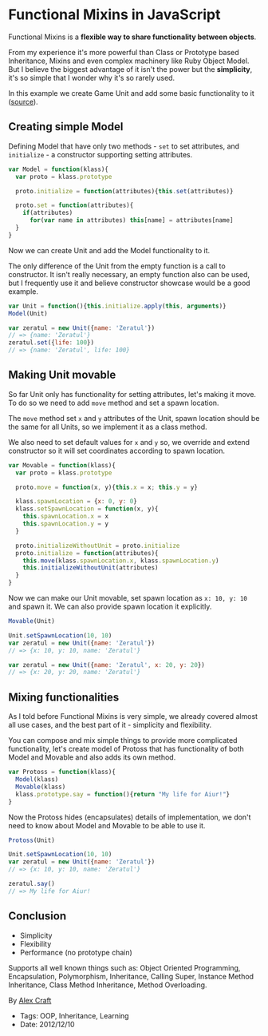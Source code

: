 # Functional Mixins in JavaScript

Functional Mixins is a **flexible way to share functionality between objects**.

From my experience it's more powerful than Class or Prototype based Inheritance, Mixins and
even complex machinery like Ruby Object Model. But I believe the biggest advantage of it
isn't the power but the **simplicity**, it's so simple that I wonder why it's so rarely used.

In this example we create Game Unit and add some basic functionality to it
([source](functional-mixins/functional-mixins.js)).

## Creating simple Model

Defining Model that have only two methods - `set` to set attributes, and `initialize` - a
constructor supporting setting attributes.

``` JavaScript
var Model = function(klass){
  var proto = klass.prototype

  proto.initialize = function(attributes){this.set(attributes)}

  proto.set = function(attributes){
    if(attributes)
      for(var name in attributes) this[name] = attributes[name]
  }
}
```

Now we can create Unit and add the Model functionality to it.

The only difference of the Unit from the empty function is a call to constructor. It isn't
really necessary, an empty function also can be used, but I frequently use it and believe
constructor showcase would be a good example.

``` JavaScript
var Unit = function(){this.initialize.apply(this, arguments)}
Model(Unit)

var zeratul = new Unit({name: 'Zeratul'})
// => {name: 'Zeratul'}
zeratul.set({life: 100})
// => {name: 'Zeratul', life: 100}
```

## Making Unit movable

So far Unit only has functionality for setting attributes, let's making it move. To do so we need
to add `move` method and set a spawn location.

The `move` method set `x` and `y` attributes of the Unit, spawn location should be the same for
all Units, so we implement it as a class method.

We also need to set default values for `x` and `y` so, we override and extend constructor so it
will set coordinates according to spawn location.

``` JavaScript
var Movable = function(klass){
  var proto = klass.prototype

  proto.move = function(x, y){this.x = x; this.y = y}

  klass.spawnLocation = {x: 0, y: 0}
  klass.setSpawnLocation = function(x, y){
    this.spawnLocation.x = x
    this.spawnLocation.y = y
  }

  proto.initializeWithoutUnit = proto.initialize
  proto.initialize = function(attributes){
    this.move(klass.spawnLocation.x, klass.spawnLocation.y)
    this.initializeWithoutUnit(attributes)
  }
}
```

Now we can make our Unit movable, set spawn location as `x: 10, y: 10` and spawn it.
We can also provide spawn location it explicitly.

``` JavaScript
Movable(Unit)

Unit.setSpawnLocation(10, 10)
var zeratul = new Unit({name: 'Zeratul'})
// => {x: 10, y: 10, name: 'Zeratul'}

var zeratul = new Unit({name: 'Zeratul', x: 20, y: 20})
// => {x: 20, y: 20, name: 'Zeratul'}
```

## Mixing functionalities

As I told before Functional Mixins is very simple, we already covered almost all use cases,
and the best part of it - simplicity and flexibility.

You can compose and mix simple things to provide more complicated functionality, let's
create model of Protoss that has functionality of both Model and Movable and also adds
its own method.

``` JavaScript
var Protoss = function(klass){
  Model(klass)
  Movable(klass)
  klass.prototype.say = function(){return "My life for Aiur!"}
}
```

Now the Protoss hides (encapsulates) details of implementation, we don't need to know about Model
and Movable to be able to use it.

``` JavaScript
Protoss(Unit)

Unit.setSpawnLocation(10, 10)
var zeratul = new Unit({name: 'Zeratul'})
// => {x: 10, y: 10, name: 'Zeratul'}

zeratul.say()
// => My life for Aiur!
```

## Conclusion

- Simplicity
- Flexibility
- Performance (no prototype chain)

Supports all well known things such as: Object Oriented Programming, Encapsulation, Polymorphism,
Inheritance, Calling Super, Instance Method Inheritance, Class Method Inheritance,
Method Overloading.

By [Alex Craft](http://alex-craft.com)

- Tags: OOP, Inheritance, Learning
- Date: 2012/12/10